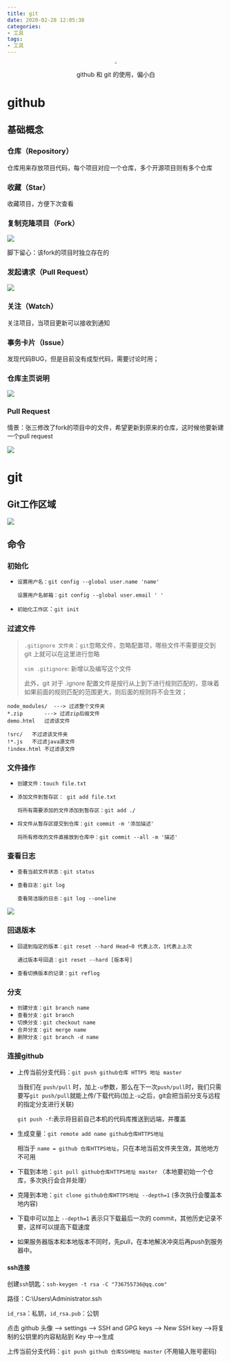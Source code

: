 ```yaml
---
title: git
date: 2020-02-28 12:05:38
categories: 
- 工具
tags: 
- 工具
---
```


<center>
<img src="https://i.loli.net/2020/02/28/6aw1WLDotVxhvyu.jpg
" style="zoom: 30%;"/>

github 和 git 的使用，偏小白
</center>
<!-- more -->

# github

## 基础概念

### 仓库（Repository）

仓库用来存放项目代码，每个项目对应一个仓库，多个开源项目则有多个仓库

### 收藏（Star）

收藏项目，方便下次查看

### 复制克隆项目（Fork）

![](https://i.loli.net/2020/02/28/KVAjWiSQ5J4zt8q.jpg)

脚下留心：该fork的项目时独立存在的

### 发起请求（Pull Request）

![](https://i.loli.net/2020/02/28/8uN4zkOPvZpsJ3A.jpg)

### 关注（Watch）

关注项目，当项目更新可以接收到通知

### 事务卡片（Issue）

发现代码BUG，但是目前没有成型代码，需要讨论时用；

### 仓库主页说明

![](https://i.loli.net/2020/02/28/os8r7eD5EWtYxRc.jpg)

### Pull Request

情景：张三修改了fork的项目中的文件，希望更新到原来的仓库，这时候他要新建一个pull request

![](https://i.loli.net/2020/02/28/pnfr7B6LYuGtahI.jpg)

# git

## Git工作区域

![](https://i.loli.net/2020/02/28/ZY3LghSBjTV1DiE.jpg)

## 命令

### 初始化

- `设置用户名：git config --global user.name 'name'`

  `设置用户名邮箱：git config --global user.email ' '`

- `初始化工作区`：`git init`

### 过滤文件

> `.gitignore 文件夹`：`git`忽略文件，忽略配置项，哪些文件不需要提交到 git 上就可以在这里进行忽略
>
> `vim .gitignore`: 新增以及编写这个文件 
>
> 此外，git 对于 .ignore 配置文件是按行从上到下进行规则匹配的，意味着如果前面的规则匹配的范围更大，则后面的规则将不会生效；

```
node_modules/  ---> 过滤整个文件夹
*.zip		---> 过滤zip后缀文件
demo.html   过滤该文件

!src/   不过滤该文件夹
!*.js   不过滤java源文件
!index.html 不过滤该文件
```



### 文件操作

- `创建文件：touch file.txt`

- `添加文件到暂存区： git add file.txt`

  `将所有需要添加的文件添加到暂存区：git add ./`

- `将文件从暂存区提交到仓库：git commit -m '添加描述'`

  `将所有修改的文件直接放到仓库中：git commit --all -m '描述'`

### 查看日志

- `查看当前文件状态：git status`

- `查看日志：git log`

  `查看简洁版的日志：git log --oneline`

![](https://i.loli.net/2020/02/28/c4sEy6BTNhxQvkz.png)

### 回退版本

- `回退到指定的版本：git reset --hard Head~0 代表上次，1代表上上次`

  `通过版本号回退：git reset --hard [版本号]`

- `查看切换版本的记录：git reflog`

### 分支

- `创建分支：git branch name`
- `查看分支：git branch`
- `切换分支：git checkout name`
- `合并分支：git merge name`
- `删除分支：git branch -d name`

### 连接github

- 上传当前分支代码：`git push github仓库 HTTPS 地址 master`

  当我们在 `push/pull` 时，加上`-u`参数，那么在下一次`push/pull`时，我们只需要写`git push/pull`就能上传/下载代码(加上`-u`之后，git会把当前分支与远程的指定分支进行关联)

  `git push -f`:表示将目前自己本机的代码库推送到远端，并覆盖

- 生成变量：`git remote add name github仓库HTTPS地址`

  相当于 `name = github 仓库HTTPS地址`，只在本地当前文件夹生效，其他地方不可用

- 下载到本地：`git pull github仓库HTTPS地址 master` （本地要初始一个仓库，多次执行会合并处理）

- 克隆到本地：`git clone github仓库HTTPS地址 --depth=1` (多次执行会覆盖本地内容)

- 下载中可以加上 `--depth=1` 表示只下载最后一次的 commit，其他历史记录不要，这样可以提高下载速度

- 如果服务器版本和本地版本不同时，先pull，在本地解决冲突后再push到服务器中。

#### ssh连接

创建`ssh`钥匙：`ssh-keygen -t rsa -C "736755736@qq.com"`

路径：C:\Users\Administrator\.ssh

`id_rsa`：私钥，`id_rsa.pub`：公钥

点击 github 头像 --> settings  --> SSH and GPG keys  -->  New SSH key -->将复制的公钥里的内容粘贴到 Key 中-->生成

上传当前分支代码：`git push github 仓库SSH地址 master` (不用输入账号密码)

